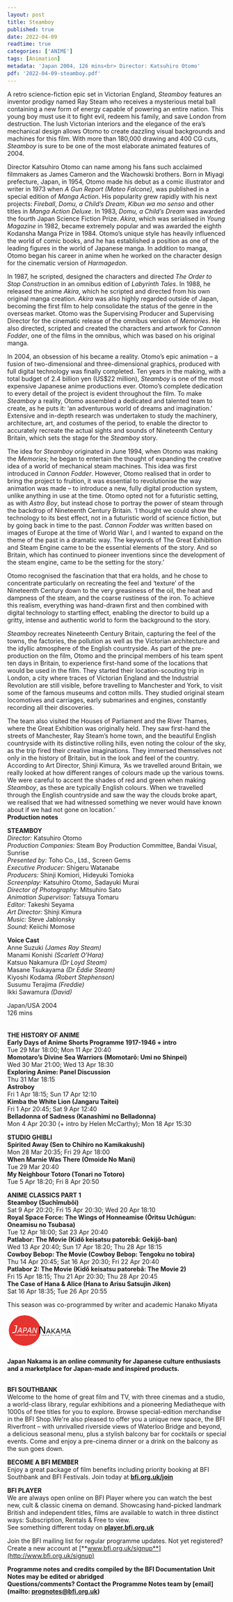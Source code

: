 ```yaml
---
layout: post
title: Steamboy
published: true
date: 2022-04-09
readtime: true
categories: ['ANIME']
tags: [Animation]
metadata: 'Japan 2004, 126 mins<br> Director: Katsuhiro Otomo'
pdf: '2022-04-09-steamboy.pdf'
---
```


A retro science-fiction epic set in Victorian England, _Steamboy_ features an inventor prodigy named Ray Steam who receives a mysterious metal ball containing a new form of energy capable of powering an entire nation. This young boy must use it to fight evil, redeem his family, and save London from destruction. The lush Victorian interiors and the elegance of the era’s mechanical design allows Otomo to create dazzling visual backgrounds and machines for this film. With more than 180,000 drawing and 400 CG cuts, _Steamboy_ is sure to be one of the most elaborate animated features of 2004.

Director Katsuhiro Otomo can name among his fans such acclaimed filmmakers as James Cameron and the Wachowski brothers. Born in Miyagi prefecture, Japan, in 1954, Otomo made his debut as a comic illustrator and writer in 1973 when _A Gun Report (Mateo Falcone)_, was published in a special edition of _Manga Action_. His popularity grew rapidly with his next projects: _Fireball_, _Domu, a Child’s Dream_, _Kibun wa mo senso_ and other titles in _Manga Action Deluxe_. In 1983, _Domu, a Child’s Dream_ was awarded the fourth Japan Science Fiction Prize. _Akira_, which was serialised in _Young Magazine_ in 1982, became extremely popular and was awarded the eighth Kodansha Manga Prize in 1984. Otomo’s unique style has heavily influenced the world of comic books, and he has established a position as one of the leading figures in the world of Japanese manga. In addition to manga, Otomo began his career in anime when he worked on the character design for the cinematic version of _Harmagedon_.

In 1987, he scripted, designed the characters and directed _The Order to Stop Construction_ in an omnibus edition of _Labyrinth Tales_. In 1988, he released the anime _Akira_, which he scripted and directed from his own original manga creation. _Akira_ was also highly regarded outside of Japan, becoming the first film to help consolidate the status of the genre in the overseas market. Otomo was the Supervising Producer and Supervising Director for the cinematic release of the omnibus version of _Memories_. He also directed, scripted and created the characters and artwork for _Cannon Fodder_, one of the films in the omnibus, which was based on his original manga.

In 2004, an obsession of his became a reality. Otomo’s epic animation – a fusion of two-dimensional and three-dimensional graphics, produced with full digital technology was finally completed. Ten years in the making, with a total budget of 2.4 billion yen (US$22 million), _Steamboy_ is one of the most expensive Japanese anime productions ever. Otomo’s complete dedication to every detail of the project is evident throughout the film. To make _Steamboy_ a reality, Otomo assembled a dedicated and talented team to create, as he puts it: ‘an adventurous world of dreams and imagination.’ Extensive and in-depth research was undertaken to study the machinery, architecture, art, and costumes of the period, to enable the director to accurately recreate the actual sights and sounds of Nineteenth Century Britain, which sets the stage for the _Steamboy_ story.

The idea for _Steamboy_ originated in June 1994, when Otomo was making the _Memories_; he began to entertain the thought of expanding the creative idea of a world of mechanical steam machines. This idea was first introduced in _Cannon_ _Fodder_. However, Otomo realised that in order to bring the project to fruition, it was essential to revolutionise the way animation was made – to introduce a new, fully digital production system, unlike anything in use at the time. Otomo opted not for a futuristic setting, as with _Astro Boy_, but instead chose to portray the power of steam through the backdrop of Nineteenth Century Britain. ‘I thought we could show the technology to its best effect, not in a futuristic world of science fiction, but by going back in time to the past. _Cannon Fodder_ was written based on images of Europe at the time of World War I, and I wanted to expand on the theme of the past in a dramatic way. The keywords of The Great Exhibition and Steam Engine came to be the essential elements of the story. And so Britain, which has continued to pioneer inventions since the development of the steam engine, came to be the setting for the story.’

Otomo recognised the fascination that that era holds, and he chose to concentrate particularly on recreating the feel and ‘texture’ of the Nineteenth Century down to the very greasiness of the oil, the heat and dampness of the steam, and the coarse rustiness of the iron. To achieve this realism, everything was hand-drawn first and then combined with digital technology to startling effect, enabling the director to build up a gritty, intense and authentic world to form the background to the story.

_Steamboy_ recreates Nineteenth Century Britain, capturing the feel of the towns, the factories, the pollution as well as the Victorian architecture and the idyllic atmosphere of the English countryside. As part of the pre-production on the film, Otomo and the principal members of his team spent ten days in Britain, to experience first-hand some of the locations that would be used in the film. They started their location-scouting trip in London, a city where traces of Victorian England and the Industrial Revolution are still visible, before travelling to Manchester and York, to visit some of the famous museums and cotton mills. They studied original steam locomotives and carriages, early submarines and engines, constantly recording all their discoveries.

The team also visited the Houses of Parliament and the River Thames, where the Great Exhibition was originally held. They saw first-hand the streets of Manchester, Ray Steam’s home town, and the beautiful English countryside with its distinctive rolling hills, even noting the colour of the sky, as the trip fired their creative imaginations. They immersed themselves not only in the history of Britain, but in the look and feel of the country. According to Art Director, Shinji Kimura, ‘As we travelled around Britain, we really looked at how different ranges of colours made up the various towns. We were careful to accent the shades of red and green when making _Steamboy_, as these are typically English colours. When we travelled through the English countryside and saw the way the clouds broke apart, we realised that we had witnessed something we never would have known about if we had not gone on location.’<br>
**Production notes**<br>

**STEAMBOY**<br>
_Director:_ Katsuhiro Otomo  
_Production Companies:_ Steam Boy Production Committee, Bandai Visual, Sunrise  
_Presented by:_ Toho Co., Ltd., Screen Gems  
_Executive Producer:_ Shigeru Watanabe  
_Producers:_ Shinji Komiori, Hideyuki Tomioka  
_Screenplay:_ Katsuhiro Otomo, Sadayuki Murai  
_Director of Photography:_ Mitsuhiro Sato  
_Animation Supervisor:_ Tatsuya Tomaru  
_Editor:_ Takeshi Seyama  
_Art Director:_ Shinji Kimura  
_Music:_ Steve Jablonsky  
_Sound:_ Keiichi Momose<br>

**Voice Cast**<br>
Anne Suzuki _(James Ray Steam)_  
Manami Konishi _(Scarlett O’Hara)_  
Katsuo Nakamura _(Dr Loyd Steam)_  
Masane Tsukayama _(Dr Eddie Steam)_  
Kiyoshi Kodama _(Robert Stephenson)_  
Susumu Terajima _(Freddie)_  
Ikki Sawamura _(David)_<br>

Japan/USA 2004<br>
126 mins<br>
<br>
<br>
**THE HISTORY OF ANIME**<br>
**Early Days of Anime Shorts Programme 1917-1946 + intro**<br>
Tue 29 Mar 18:00; Mon 11 Apr 20:40<br>
**Momotaro’s Divine Sea Warriors (Momotarō: Umi no Shinpei)**<br>
Wed 30 Mar 21:00; Wed 13 Apr 18:30<br>
**Exploring Anime: Panel Discussion**<br>
Thu 31 Mar 18:15<br>
**Astroboy**<br>
Fri 1 Apr 18:15; Sun 17 Apr 12:10<br>
**Kimba the White Lion (Jangaru Taitei)**<br>
Fri 1 Apr 20:45; Sat 9 Apr 12:40<br>
**Belladonna of Sadness (Kanashimi no Belladonna)**<br>
Mon 4 Apr 20:30 (+ intro by Helen McCarthy); Mon 18 Apr 15:30<br>

**STUDIO GHIBLI**<br>
**Spirited Away (Sen to Chihiro no Kamikakushi)**<br>
Mon 28 Mar 20:35; Fri 29 Apr 18:00<br>
**When Marnie Was There (Omoide No Mani)**<br>
Tue 29 Mar 20:40<br>
**My Neighbour Totoro (Tonari no Totoro)**<br>
Tue 5 Apr 18:20; Fri 8 Apr 20:50<br>

**ANIME CLASSICS PART 1**<br>
**Steamboy (Suchîmubôi)**<br>
Sat 9 Apr 20:20; Fri 15 Apr 20:30; Wed 20 Apr 18:10<br>
**Royal Space Force: The Wings of Honneamise (Ōritsu Uchūgun: Oneamisu no Tsubasa)**<br>
Tue 12 Apr 18:00; Sat 23 Apr 20:40<br>
**Patlabor: The Movie (Kidô keisatsu patorebâ: Gekijô-ban)**  
Wed 13 Apr 20:40; Sun 17 Apr 18:20; Thu 28 Apr 18:15  
**Cowboy Bebop: The Movie (Cowboy Bebop: Tengoku no tobira)**  
Thu 14 Apr 20:45; Sat 16 Apr 20:30; Fri 22 Apr 20:40  
**Patlabor 2: The Movie (Kidô keisatsu patorebâ: The Movie 2)**  
Fri 15 Apr 18:15; Thu 21 Apr 20:30; Thu 28 Apr 20:45<br>
**The Case of Hana & Alice (Hana to Arisu Satsujin Jiken)**<br>
Sat 16 Apr 18:35; Tue 26 Apr 20:55<br>

This season was co-programmed by writer and academic Hanako Miyata<br>

<img style="float: left;" src="/img/japan-nakama.png" width="30%" height="30%">
<br><br><br><br><br>

**Japan Nakama is an online community for Japanese culture enthusiasts and a marketplace for Japan-made and inspired products.**<br>
<br>

**BFI SOUTHBANK**  
Welcome to the home of great film and TV, with three cinemas and a studio, a world-class library, regular exhibitions and a pioneering Mediatheque with 1000s of free titles for you to explore. Browse special-edition merchandise in the BFI Shop.We&#39;re also pleased to offer you a unique new space, the BFI Riverfront – with unrivalled riverside views of Waterloo Bridge and beyond, a delicious seasonal menu, plus a stylish balcony bar for cocktails or special events. Come and enjoy a pre-cinema dinner or a drink on the balcony as the sun goes down.  

**BECOME A BFI MEMBER**  
Enjoy a great package of film benefits including priority booking at BFI Southbank and BFI Festivals. Join today at [**bfi.org.uk/join**](http://www.bfi.org.uk/join)  

**BFI PLAYER**  
 We are always open online on BFI Player where you can watch the best new, cult &amp; classic cinema on demand. Showcasing hand-picked landmark British and independent titles, films are available to watch in three distinct ways: Subscription, Rentals &amp; Free to view.<br> 
See something different today on [**player.bfi.org.uk**](https://player.bfi.org.uk/)

Join the BFI mailing list for regular programme updates. Not yet registered? Create a new account at [**www.bfi.org.uk/signup**](http://www.bfi.org.uk/signup)

**Programme notes and credits compiled by the BFI Documentation Unit  
Notes may be edited or abridged  
Questions/comments? Contact the Programme Notes team by [email](mailto: prognotes@bfi.org.uk)**

